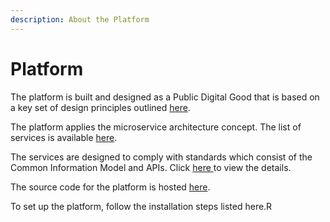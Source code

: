 ```yaml
---
description: About the Platform
---
```


# Platform

The platform is built and designed as a Public Digital Good that is based on a key set of design principles outlined [here](architecture/principles.md).

The platform applies the microservice architecture concept. The list of services is available [here]().

The services are designed to comply with standards which consist of the Common Information Model and APIs. Click [here ](https://docs.ifix.org.in/standards)to view the details.

The source code for the platform is hosted [here](https://github.com/egovernments/iFix).

To set up the platform, follow the installation steps listed here.R



